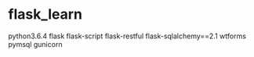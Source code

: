 # flask_learn
python3.6.4
flask
flask-script
flask-restful
flask-sqlalchemy==2.1
wtforms
pymsql
gunicorn

